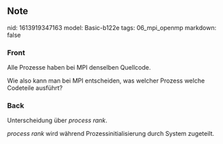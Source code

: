 ## Note
nid: 1613919347163
model: Basic-b122e
tags: 06_mpi_openmp
markdown: false

### Front
Alle Prozesse haben bei MPI denselben Quellcode.
<div>
  Wie also kann man bei MPI entscheiden, was welcher Prozess welche
  Codeteile ausführt?
</div>

### Back
Unterscheidung über <i>process rank</i>.<div><i>process rank</i> wird während Prozessinitialisierung durch System zugeteilt.
</div>

